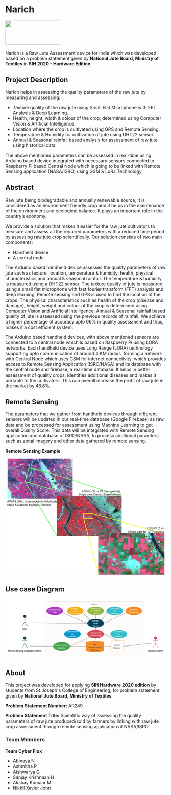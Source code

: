 # Narich

<image src="images/logo.png" height=75 width=175/>

Narich is a Raw Jute Assessment device for India which was developed based on a problem statement given by **National Jute Board, Ministry of Textiles** in **SIH 2020 - Hardware Edition**. 

## Project Description

Narich helps in assessing the quality parameters of the raw jute by measuring and assessing:

* Texture quality of the raw jute using Small Flat Microphone with FFT Analysis & Deep Learning.
* Health, height, width & colour of the crop, determined using Computer Vision & Artificial Intelligence.
* Location where the crop is cultivated using GPS and Remote Sensing.
* Temperature & Humidity for cultivation of jute using DHT22 sensor.
* Annual & Seasonal rainfall based analysis for assessment of raw jute using historical data.

The above mentioned parameters can be assessed in real-time using Arduino based device integrated with necessary sensors
connected to Raspberry Pi based Central Node which is going to be linked with Remote Sensing application (NASA/ISRO) using GSM & LoRa
Technology.

## Abstract

Raw jute being biodegradable and annually renewable source, it is considered as an environment friendly crop and it helps in the maintenance of the environment and ecological balance. It plays an important role in the country’s economy. 

We provide a solution that makes it easier for the raw jute cultivators to measure and assess all the required parameters with a reduced time period by assessing raw jute crop scientifically. Our solution consists of two main components: 

* Handheld device
* A central node 

The Arduino based handheld device assesses the quality parameters of raw jute such as texture, location, temperature & humidity, health, physical characteristics and annual & seasonal rainfall. The temperature & humidity is measured using a DHT22 sensor. The texture quality of jute is measured using a small flat microphone with fast fourier transform (FFT) analysis and deep learning. Remote sensing and GPS is used to find the location of the crops. The physical characteristics such as health of the crop (disease and damage), height, weight and colour of the crop is determined using Computer Vision and Artificial Intelligence. Annual & Seasonal rainfall based quality of jute is assessed using the previous records of rainfall. We achieve a higher percentage of accuracy upto 96% in quality assessment and thus, makes it a cost efficient system. 

The Arduino based handheld devices, with above mentioned sensors are connected to a central node which is based on Raspberry Pi using  LORA networks. Each handheld device uses Long Range (LORA) technology supporting upto communication of around 4 KM radius, forming a network with Central Node which uses GSM for internet connectivity, which provides access to Remote Sensing Application (ISRO/NASA) and its database with the central node and firebase, a real-time database. It helps in better assessment of quality crops, identifies additional diseases and makes it portable to the cultivators. This can overall increase the profit of raw jute in the market by 48.6%.

## Remote Sensing 

The parameters that we gather from handheld devices through different sensors will be updated in our real-time database (Google Firebase) as raw data and be processed for assessment using Machine Learning to get overall Quality Score. This data will be integrated with Remote Sensing application and database of ISRO/NASA, to process additional paramters such as zonal imagery and other data gathered by remote sensing.   

**Remote Sensing Example**

![remotesensingexample](images/ISRO_remote_sensing.jpg)

## Use case Diagram

![usecase](images/use_case.png)

## About

This project was developed for applying **SIH Hardware 2020 edition** by students from St.Joseph's College of Engineering, for problem statement given by **National Jute Board, Ministry of Textiles**

**Problem Statement Number:** AR249

**Problem Statement Title:** Scientific way of assessing the quality parameters of raw jute produced/sold by farmers by linking with raw jute crop assessment through remote sensing application of NASA/ISRO.

### Team Members

**Team Cyber Flux**

* Abinaya N
* Ashmitha P
* Aishwarya G
* Sanjay Krishnaan H
* Akshay Kumaar M
* Nikhil Xavier John
